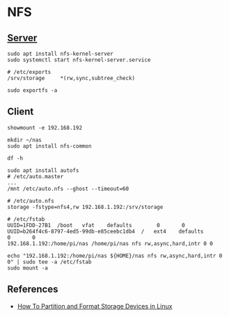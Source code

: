 # NFS

## [Server](https://ubuntu.com/server/docs/service-nfs)

```shell
sudo apt install nfs-kernel-server
sudo systemctl start nfs-kernel-server.service
```

```shell
# /etc/exports
/srv/storage     *(rw,sync,subtree_check)
```

```shell
sudo exportfs -a
```

## Client

```shell
showmount -e 192.168.192
```

```shell
mkdir ~/nas
sudo apt install nfs-common
```

```shell
df -h
```

```shell
sudo apt install autofs
# /etc/auto.master
...
/mnt /etc/auto.nfs --ghost --timeout=60

# /etc/auto.nfs
storage -fstype=nfs4,rw 192.168.1.192:/srv/storage
```

```shell
# /etc/fstab
UUID=1FDD-27B1  /boot   vfat    defaults        0       0
UUID=b264f4c6-8797-4ed5-99db-e85ceebc1db4  /   ext4    defaults        0       0
192.168.1.192:/home/pi/nas /home/pi/nas nfs rw,async,hard,intr 0 0
```

```shell
echo "192.168.1.192:/home/pi/nas ${HOME}/nas nfs rw,async,hard,intr 0 0" | sudo tee -a /etc/fstab
sudo mount -a
```

## References

- [How To Partition and Format Storage Devices in Linux][1]

[1]: https://www.digitalocean.com/community/tutorials/how-to-partition-and-format-storage-devices-in-linux
